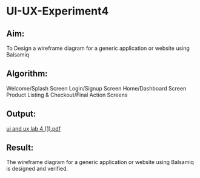 # UI-UX-Experiment4

## Aim:
To Design a wireframe diagram for a generic application or website using Balsamiq

## Algorithm:
Welcome/Splash Screen
Login/Signup Screen
Home/Dashboard Screen
Product Listing & Checkout/Final Action Screens

## Output:
[ui and ux lab 4 (1).pdf](https://github.com/user-attachments/files/20544269/ui.and.ux.lab.4.1.pdf)

## Result:
The wireframe diagram for a generic application or website using Balsamiq is designed and verified.

